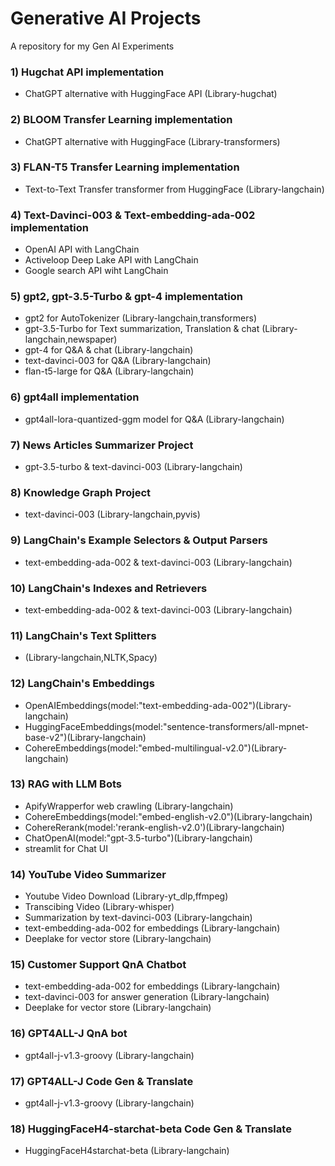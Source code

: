 # Generative AI Projects
A repository for my Gen AI Experiments

### 1) Hugchat API implementation
  - ChatGPT alternative with HuggingFace API (Library-hugchat)

### 2) BLOOM Transfer Learning implementation
  - ChatGPT alternative with HuggingFace (Library-transformers)

### 3) FLAN-T5 Transfer Learning implementation
  - Text-to-Text Transfer transformer from HuggingFace (Library-langchain)

### 4) Text-Davinci-003 & Text-embedding-ada-002 implementation
  - OpenAI API with LangChain
  - Activeloop Deep Lake API with LangChain
  - Google search API wiht LangChain

### 5) gpt2, gpt-3.5-Turbo & gpt-4 implementation
  - gpt2 for AutoTokenizer (Library-langchain,transformers)
  - gpt-3.5-Turbo for Text summarization, Translation & chat (Library-langchain,newspaper)
  - gpt-4 for Q&A & chat (Library-langchain)
  - text-davinci-003 for Q&A (Library-langchain)
  - flan-t5-large for Q&A (Library-langchain)
    
### 6) gpt4all implementation
  - gpt4all-lora-quantized-ggm model for Q&A (Library-langchain)

### 7) News Articles Summarizer Project
  - gpt-3.5-turbo & text-davinci-003 (Library-langchain)

### 8) Knowledge Graph Project
  - text-davinci-003 (Library-langchain,pyvis)

### 9) LangChain's Example Selectors & Output Parsers
  - text-embedding-ada-002 & text-davinci-003 (Library-langchain)

### 10) LangChain's Indexes and Retrievers
  - text-embedding-ada-002 & text-davinci-003 (Library-langchain)

### 11) LangChain's Text Splitters
  - (Library-langchain,NLTK,Spacy)

### 12) LangChain's Embeddings
  - OpenAIEmbeddings(model:"text-embedding-ada-002")(Library-langchain)
  - HuggingFaceEmbeddings(model:"sentence-transformers/all-mpnet-base-v2")(Library-langchain)
  - CohereEmbeddings(model:"embed-multilingual-v2.0")(Library-langchain)

### 13) RAG with LLM Bots
  - ApifyWrapperfor web crawling (Library-langchain)
  - CohereEmbeddings(model:"embed-english-v2.0")(Library-langchain)
  - CohereRerank(model:'rerank-english-v2.0')(Library-langchain)
  - ChatOpenAI(model:"gpt-3.5-turbo")(Library-langchain)
  - streamlit for Chat UI

### 14) YouTube Video Summarizer 
  - Youtube Video Download (Library-yt_dlp,ffmpeg)
  - Transcibing Video (Library-whisper)
  - Summarization by text-davinci-003 (Library-langchain)
  - text-embedding-ada-002 for embeddings (Library-langchain)
  - Deeplake for vector store (Library-langchain)

### 15) Customer Support QnA Chatbot
  - text-embedding-ada-002 for embeddings (Library-langchain)
  - text-davinci-003 for answer generation (Library-langchain)
  - Deeplake for vector store (Library-langchain)

### 16) GPT4ALL-J QnA bot
  - gpt4all-j-v1.3-groovy (Library-langchain)

### 17) GPT4ALL-J Code Gen & Translate
  - gpt4all-j-v1.3-groovy (Library-langchain)

### 18) HuggingFaceH4-starchat-beta Code Gen & Translate
  - HuggingFaceH4starchat-beta (Library-langchain)
